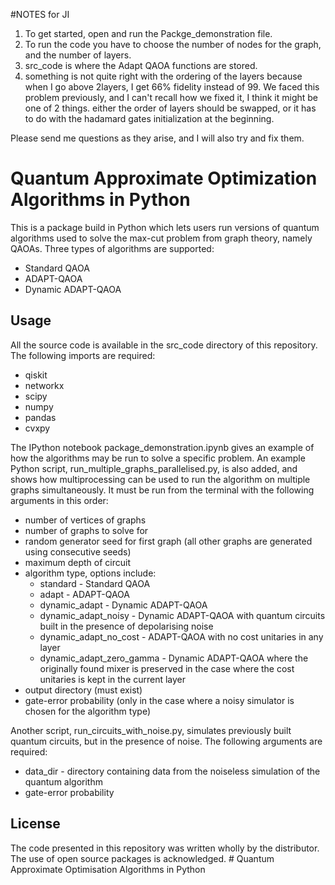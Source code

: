 #NOTES for JI

1. To get started, open and run the Packge_demonstration file.
2. To run the code you have to choose the number of nodes for the graph, and the number of layers.
3. src_code is where the Adapt QAOA functions are stored.
4. something is not quite right with the ordering of the layers because when I go above 2layers, I get 66% fidelity instead of 99. We faced this problem previously, and I can't recall how we fixed it, I think it might be one of 2 things. either the order of layers should be swapped, or it has to do with the hadamard gates initialization at the beginning.

Please send me questions as they arise, and I will also try and fix them.
# Quantum Approximate Optimization Algorithms in Python

This is a package build in Python which lets users run versions of quantum algorithms used to solve the max-cut problem from graph theory, namely QAOAs. Three types of algorithms are supported:
- Standard QAOA
- ADAPT-QAOA
- Dynamic ADAPT-QAOA

## Usage
All the source code is available in the src_code directory of this repository.
The following imports are required:
- qiskit
- networkx
- scipy
- numpy
- pandas
- cvxpy

The IPython notebook package_demonstration.ipynb gives an example of how the algorithms may be run to solve a specific problem. An example Python script, run_multiple_graphs_parallelised.py, is also added, and shows how multiprocessing can be used to run the algorithm on multiple graphs simultaneously. It must be run 
from the terminal with the following arguments in this order:
- number of vertices of graphs
- number of graphs to solve for
- random generator seed for first graph (all other graphs are generated using consecutive seeds)
- maximum depth of circuit
- algorithm type, options include:
	- standard - Standard QAOA
    - adapt - ADAPT-QAOA
    - dynamic_adapt - Dynamic ADAPT-QAOA
    - dynamic_adapt_noisy - Dynamic ADAPT-QAOA with quantum circuits built in the presence of depolarising noise
    - dynamic_adapt_no_cost - ADAPT-QAOA with no cost unitaries in any layer
    - dynamic_adapt_zero_gamma - Dynamic ADAPT-QAOA where the originally found mixer is preserved in the case where the cost unitaries is kept in the current layer 
- output directory (must exist)
- gate-error probability (only in the case where a noisy simulator is chosen for the algorithm type)

Another script, run_circuits_with_noise.py, simulates previously built quantum circuits, but in the presence of noise. The following arguments are required:
- data_dir - directory containing data from the noiseless simulation of the quantum algorithm
- gate-error probability

## License
The code presented in this repository was written wholly by the distributor. The use of open source packages is acknowledged. # Quantum Approximate Optimisation Algorithms in Python
